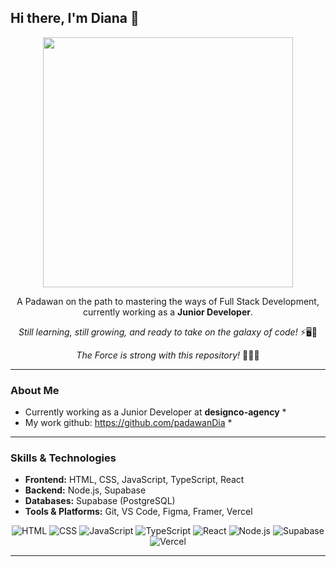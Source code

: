 ## Hi there, I'm Diana 👋

<p align="center">
  <img src="https://media4.giphy.com/media/v1.Y2lkPTc5MGI3NjExOTNkOTlkNmx6ejJjamg5MWF2aXlvcDdjOHhqZHMzdzdnZXBrM3gyYyZlcD12MV9pbnRlcm5hbF9naWZfYnlfaWQmY3Q9Zw/UYBDCJjwOd9Re/giphy.gif" width="400" />
</p>

<div align="center">

A Padawan on the path to mastering the ways of Full Stack Development, currently working as a **Junior Developer**.

*Still learning, still growing, and ready to take on the galaxy of code!* ⚡🖥️🌌

*The Force is strong with this repository!* 👩‍💻💫

</div>

---

### About Me

* Currently working as a Junior Developer at **designco-agency** *
* My work github: https://github.com/padawanDia *


---

### Skills & Technologies

* **Frontend:** HTML, CSS, JavaScript, TypeScript, React
* **Backend:** Node.js, Supabase
* **Databases:** Supabase (PostgreSQL)
* **Tools & Platforms:** Git, VS Code, Figma, Framer, Vercel
<p align="center">
  <img src="https://img.shields.io/badge/HTML5-E34F26?style=for-the-badge&logo=html5&logoColor=white" alt="HTML"/>
  <img src="https://img.shields.io/badge/CSS3-1572B6?style=for-the-badge&logo=css3&logoColor=white" alt="CSS"/>
  <img src="https://img.shields.io/badge/JavaScript-F7DF1E?style=for-the-badge&logo=javascript&logoColor=black" alt="JavaScript"/>
  <img src="https://img.shields.io/badge/TypeScript-3178C6?style=for-the-badge&logo=typescript&logoColor=white" alt="TypeScript"/>
  <img src="https://img.shields.io/badge/React-61DAFB?style=for-the-badge&logo=react&logoColor=black" alt="React"/>
  <img src="https://img.shields.io/badge/Node.js-339933?style=for-the-badge&logo=nodedotjs&logoColor=white" alt="Node.js"/>
  <img src="https://img.shields.io/badge/Supabase-3FCF8E?style=for-the-badge&logo=supabase&logoColor=white" alt="Supabase"/>
  <img src="https://img.shields.io/badge/Vercel-000000?style=for-the-badge&logo=vercel&logoColor=white" alt="Vercel"/>
</p>

---

